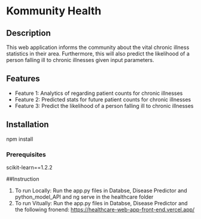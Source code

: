 # Kommunity Health

## Description

This web application informs the community about the vital chronic illness statistics in their area. Furthermore, this will also predict the likelihood of a person falling ill to chronic illnesses given input parameters.

## Features

- Feature 1: Analytics of regarding patient counts for chronic illnesses
- Feature 2: Predicted stats for future patient counts for chronic illnesses
- Feature 3: Predict the likelihood of a person falling ill to chronic illnesses

## Installation
npm install

### Prerequisites
scikit-learn==1.2.2

##Instruction
1. To run Locally: Run the app.py files in Databse, Disease Predictor and python_model_API and ng serve in the healthcare folder
2. To run Vitually: Run the app.py files in Databse, Disease Predictor and the following fronend: https://healthcare-web-app-front-end.vercel.app/
